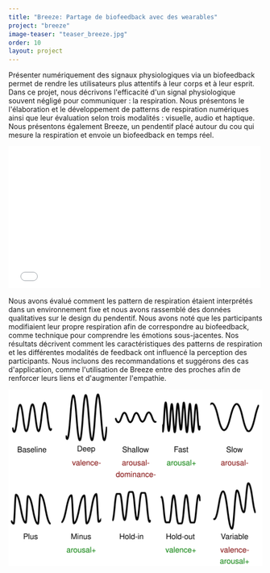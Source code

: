 ```yaml
---
title: "Breeze: Partage de biofeedback avec des wearables"
project: "breeze"
image-teaser: "teaser_breeze.jpg"
order: 10
layout: project
---
```


Présenter numériquement des signaux physiologiques via un biofeedback permet de rendre les utilisateurs plus attentifs à leur corps et à leur esprit. Dans ce projet, nous décrivons l'efficacité d'un signal physiologique souvent négligé pour communiquer : la respiration. Nous présentons le l'élaboration et le développement de patterns de respiration numériques ainsi que leur évaluation selon trois modalités : visuelle, audio et haptique. Nous présentons également Breeze, un pendentif placé autour du cou qui mesure la respiration et envoie un biofeedback en temps réel.

<iframe src="//player.vimeo.com/video/258009081" width="500" height="281" frameborder="0" webkitallowfullscreen mozallowfullscreen allowfullscreen ></iframe>

Nous avons évalué comment les pattern de respiration étaient interprétés dans un environnement fixe et nous avons rassemblé des données qualitatives sur le design du pendentif. Nous avons noté que les participants modifiaient leur propre respiration afin de correspondre au biofeedback, comme technique pour comprendre les émotions sous-jacentes. Nos résultats décrivent comment les caractéristiques des patterns de respiration et les différentes modalités de feedback ont influencé la perception des participants. Nous incluons des recommandations et suggérons des cas d'application, comme l'utilisation de Breeze entre des proches afin de renforcer leurs liens et d'augmenter l'empathie.

![Lexicon de respiration](/images/breeze/lexicon_pres.svg)
